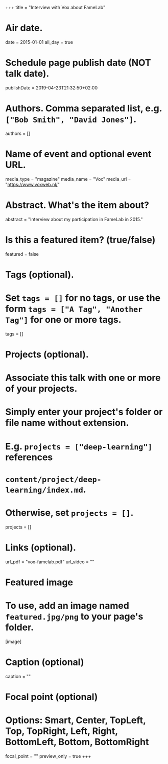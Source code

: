 +++
title = "Interview with Vox about FameLab"

# Air date.
date = 2015-01-01
all_day = true

# Schedule page publish date (NOT talk date).
publishDate = 2019-04-23T21:32:50+02:00

# Authors. Comma separated list, e.g. `["Bob Smith", "David Jones"]`.
authors = []

# Name of event and optional event URL.
media_type = "magazine"
media_name = "Vox"
media_url = "https://www.voxweb.nl/"

# Abstract. What's the item about?
abstract = "Interview about my participation in FameLab in 2015."

# Is this a featured item? (true/false)
featured = false

# Tags (optional).
#   Set `tags = []` for no tags, or use the form `tags = ["A Tag", "Another Tag"]` for one or more tags.
tags = []

# Projects (optional).
#   Associate this talk with one or more of your projects.
#   Simply enter your project's folder or file name without extension.
#   E.g. `projects = ["deep-learning"]` references 
#   `content/project/deep-learning/index.md`.
#   Otherwise, set `projects = []`.
projects = []

# Links (optional).
url_pdf = "vox-famelab.pdf"
url_video = ""

# Featured image
# To use, add an image named `featured.jpg/png` to your page's folder. 
[image]
  # Caption (optional)
  caption = ""

  # Focal point (optional)
  # Options: Smart, Center, TopLeft, Top, TopRight, Left, Right, BottomLeft, Bottom, BottomRight
  focal_point = ""
  preview_only = true
+++
